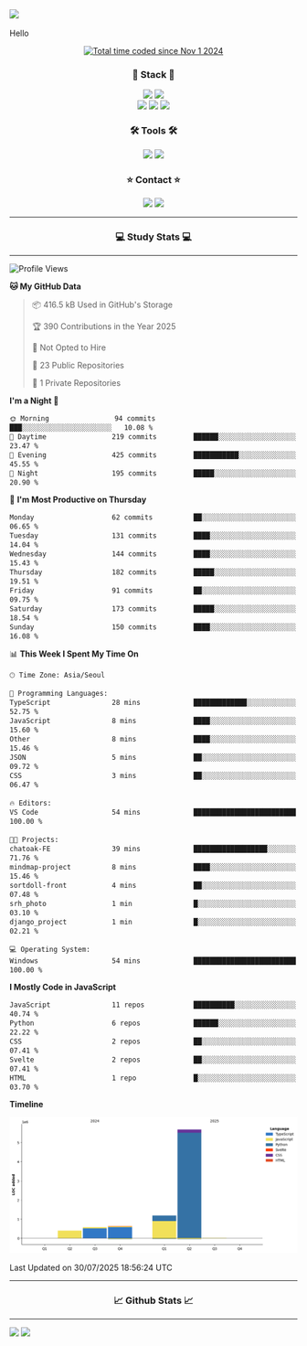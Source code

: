 <img src="https://capsule-render.vercel.app/api?type=waving&color=gradient&height=300&section=header&text=Hello!!&desc=well%20come%20to%20my%20github&fontSize=100&fontAlignY=40" />


Hello

<div align="center">
  <a href="https://wakatime.com/@fd6869de-70ad-450d-afba-272b60fdc4d3"><img src="https://wakatime.com/badge/user/fd6869de-70ad-450d-afba-272b60fdc4d3.svg"  alt="Total time coded since Nov 1 2024" /></a>
</div>




<h3 align="center">🌱 Stack 🌱</h3>
<div align="center">
  <img src="https://img.shields.io/badge/typescript-007ACC.svg?style=for-the-badge&logo=typescript&logoColor=white" />
  <img src="https://img.shields.io/badge/next.js-181717?style=for-the-badge&logo=nextdotjs&logoColor=white" />
</div>
<div align="center">
  <img src="https://img.shields.io/badge/javascript-yellow.svg?style=for-the-badge&logo=Javascript&logoColor=white" />
  <img src="https://img.shields.io/badge/html-E34F26?style=for-the-badge&logo=html5&logoColor=white" />
  <img src="https://img.shields.io/badge/css-1572B6?style=for-the-badge&logo=css3&logoColor=white"/>
</div>



<h3 align="center">🛠 Tools 🛠</h3>
<div align="center">
  <img src="https://img.shields.io/badge/github-181717.svg?style=for-the-badge&logo=github&logoColor=white" />
  <img src="https://img.shields.io/badge/Notion-F3F3F3.svg?style=for-the-badge&logo=notion&logoColor=black" />
</div>


<h3 align="center">⭐ Contact ⭐</h3>
<div align="center">
<img src="https://img.shields.io/badge/0sunghee122@gmail.com-EA4335?style=for-the-badge&logo=gmail&logoColor=FFFFFF"/>
<img src="https://img.shields.io/badge/jangseung11-E4405F?style=for-the-badge&logo=instagram&logoColor=FFFFFF"/>
</div>




---
<h3 align="center">💻 Study Stats 💻</h3>

---

<!--START_SECTION:waka-->
![Profile Views](http://img.shields.io/badge/Profile%20Views-0-blue)

**🐱 My GitHub Data** 

> 📦 416.5 kB Used in GitHub's Storage 
 > 
> 🏆 390 Contributions in the Year 2025
 > 
> 🚫 Not Opted to Hire
 > 
> 📜 23 Public Repositories 
 > 
> 🔑 1 Private Repositories 
 > 
**I'm a Night 🦉** 

```text
🌞 Morning                94 commits          ███░░░░░░░░░░░░░░░░░░░░░░   10.08 % 
🌆 Daytime                219 commits         ██████░░░░░░░░░░░░░░░░░░░   23.47 % 
🌃 Evening                425 commits         ███████████░░░░░░░░░░░░░░   45.55 % 
🌙 Night                  195 commits         █████░░░░░░░░░░░░░░░░░░░░   20.90 % 
```
📅 **I'm Most Productive on Thursday** 

```text
Monday                   62 commits          ██░░░░░░░░░░░░░░░░░░░░░░░   06.65 % 
Tuesday                  131 commits         ████░░░░░░░░░░░░░░░░░░░░░   14.04 % 
Wednesday                144 commits         ████░░░░░░░░░░░░░░░░░░░░░   15.43 % 
Thursday                 182 commits         █████░░░░░░░░░░░░░░░░░░░░   19.51 % 
Friday                   91 commits          ██░░░░░░░░░░░░░░░░░░░░░░░   09.75 % 
Saturday                 173 commits         █████░░░░░░░░░░░░░░░░░░░░   18.54 % 
Sunday                   150 commits         ████░░░░░░░░░░░░░░░░░░░░░   16.08 % 
```


📊 **This Week I Spent My Time On** 

```text
🕑︎ Time Zone: Asia/Seoul

💬 Programming Languages: 
TypeScript               28 mins             █████████████░░░░░░░░░░░░   52.75 % 
JavaScript               8 mins              ████░░░░░░░░░░░░░░░░░░░░░   15.60 % 
Other                    8 mins              ████░░░░░░░░░░░░░░░░░░░░░   15.46 % 
JSON                     5 mins              ██░░░░░░░░░░░░░░░░░░░░░░░   09.72 % 
CSS                      3 mins              ██░░░░░░░░░░░░░░░░░░░░░░░   06.47 % 

🔥 Editors: 
VS Code                  54 mins             █████████████████████████   100.00 % 

🐱‍💻 Projects: 
chatoak-FE               39 mins             ██████████████████░░░░░░░   71.76 % 
mindmap-project          8 mins              ████░░░░░░░░░░░░░░░░░░░░░   15.46 % 
sortdoll-front           4 mins              ██░░░░░░░░░░░░░░░░░░░░░░░   07.48 % 
srh_photo                1 min               █░░░░░░░░░░░░░░░░░░░░░░░░   03.10 % 
django_project           1 min               █░░░░░░░░░░░░░░░░░░░░░░░░   02.21 % 

💻 Operating System: 
Windows                  54 mins             █████████████████████████   100.00 % 
```

**I Mostly Code in JavaScript** 

```text
JavaScript               11 repos            ██████████░░░░░░░░░░░░░░░   40.74 % 
Python                   6 repos             ██████░░░░░░░░░░░░░░░░░░░   22.22 % 
CSS                      2 repos             ██░░░░░░░░░░░░░░░░░░░░░░░   07.41 % 
Svelte                   2 repos             ██░░░░░░░░░░░░░░░░░░░░░░░   07.41 % 
HTML                     1 repo              █░░░░░░░░░░░░░░░░░░░░░░░░   03.70 % 
```



**Timeline**

![Lines of Code chart](https://raw.githubusercontent.com/Jangseun/Jangseun/main/assets/bar_graph.png)


 Last Updated on 30/07/2025 18:56:24 UTC
<!--END_SECTION:waka-->
---


  

<h3 align="center">📈 Github Stats 📈</h3>

---
<p>
  <img height="180em" src="https://github-readme-stats.vercel.app/api?username=Jangseun&show_icons=true&theme=radical">
  <img height="180em" src="https://github-readme-stats.vercel.app/api/top-langs/?username=Jangseun&layout=compact&theme=radical">
</p>
